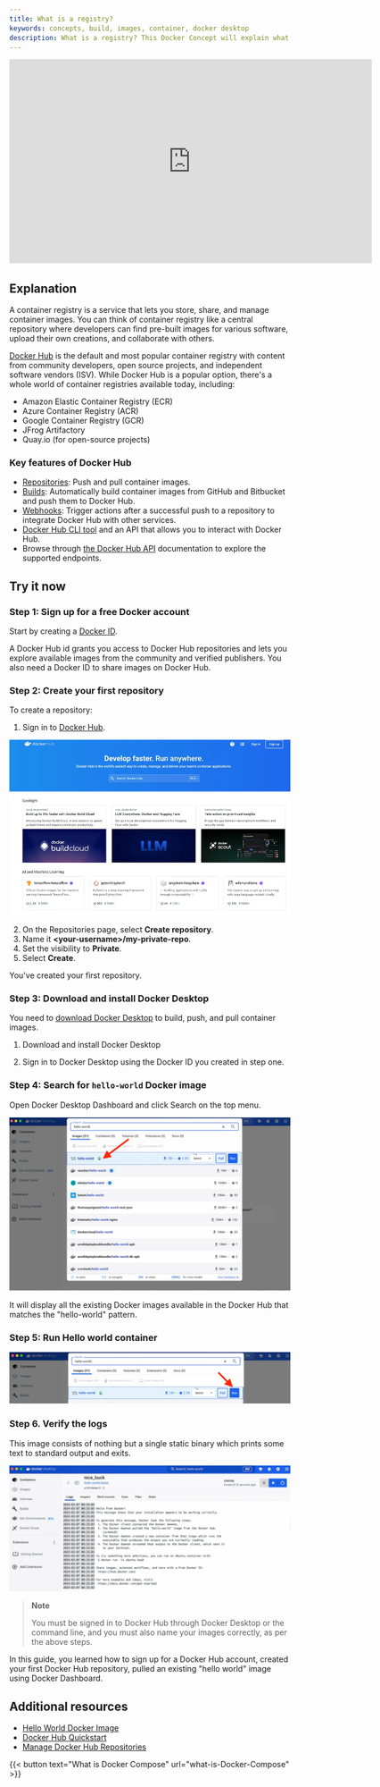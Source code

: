 ```yaml
---
title: What is a registry?
keywords: concepts, build, images, container, docker desktop
description: What is a registry? This Docker Concept will explain what a registry is, explore their interoperability, and have you interact with registries.
---
```


<iframe width="650" height="365" src="https://www.youtube.com/embed/nsWWQ1xoEy0?rel=0" title="YouTube video player" frameborder="0" allow="accelerometer; autoplay; clipboard-write; encrypted-media; gyroscope; picture-in-picture; web-share" allowfullscreen></iframe>

## Explanation

A container registry is a service that lets you store, share, and manage container images. You can think of container registry like a central repository where developers can find pre-built images for various software, upload their own creations, and collaborate with others.

[Docker Hub](https://hub.docker.com) is the default and most popular container registry with content from community developers, open source projects, and independent software vendors (ISV). While Docker Hub is a popular option, there's a whole world of container registries available today, including:

- Amazon Elastic Container Registry (ECR)
- Azure Container Registry (ACR)
- Google Container Registry (GCR)
- JFrog Artifactory
- Quay.io (for open-source projects)


### Key features of Docker Hub

- [Repositories](https://docs.docker.com/docker-hub/repos/): Push and pull container images.
- [Builds](https://docs.docker.com/docker-hub/builds/): Automatically build container images from GitHub and Bitbucket and push them to Docker Hub.
- [Webhooks](https://docs.docker.com/docker-hub/webhooks/): Trigger actions after a successful push to a repository to integrate Docker Hub with other services.
- [Docker Hub CLI tool](https://github.com/docker/hub-tool#readme)  and an API that allows you to interact with Docker Hub.
- Browse through [the Docker Hub API](https://docs.docker.com/docker-hub/api/latest/) documentation to explore the supported endpoints.

## Try it now


### Step 1: Sign up for a free Docker account

Start by creating a [Docker ID](https://hub.docker.com/signup).

A Docker Hub id grants you access to Docker Hub repositories and lets you explore available images from the community and verified publishers. You also need a Docker ID to share images on Docker Hub.

### Step 2: Create your first repository

To create a repository:

1. Sign in to [Docker Hub](https://hub.docker.com).

![hub repo](images/dockerhub-page.webp)


2. On the Repositories page, select **Create repository**.
3. Name it **&lt;your-username&gt;/my-private-repo**.
4. Set the visibility to **Private**.
5. Select **Create**.

You've created your first repository.

### Step 3: Download and install Docker Desktop

You need to [download Docker Desktop](https://www.docker.com/products/docker-desktop/) to build, push, and pull container images.

1. Download and install Docker Desktop

2. Sign in to Docker Desktop using the Docker ID you created in step one.

### Step 4: Search for `hello-world` Docker image 

Open Docker Desktop Dashboard and click Search on the top menu.

![helloworld](images/hello-world.webp)

It will display all the existing Docker images available in the Docker Hub that matches the "hello-world" pattern.


### Step 5: Run Hello world container

![hello world](images/helloworld-run.webp) 


### Step 6. Verify the logs

This image consists of nothing but a single static binary which prints some text to standard output and exits.


![hello world](images/helloworld-success.webp)



>**Note**
>
> You must be signed in to Docker Hub through Docker Desktop or the command line, and you must also name your images correctly, as per the above steps.




In this guide, you learned how to sign up for a Docker Hub account, created your first Docker Hub repository, pulled an existing "hello world" image using Docker Dashboard.

## Additional resources

- [Hello World Docker Image](https://hub.docker.com/_/hello-world)
- [Docker Hub Quickstart](https://docs.docker.com/docker-hub/quickstart/)
- [Manage Docker Hub Repositories](https://docs.docker.com/docker-hub/repos)


{{< button text="What is Docker Compose" url="what-is-Docker-Compose" >}}
